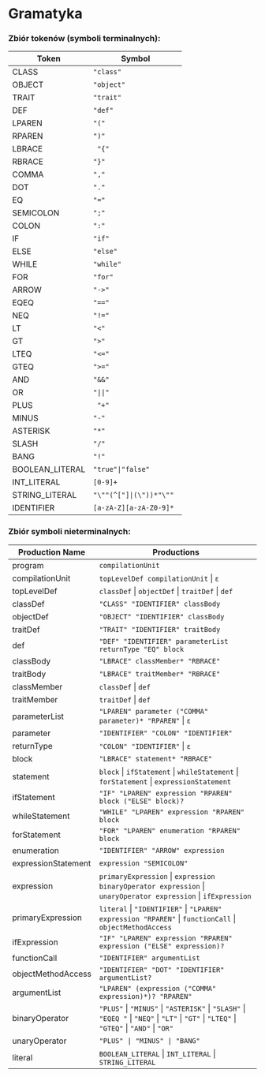 # Gramatyka
### Zbiór tokenów (symboli terminalnych):

| Token          | Symbol      |
|----------------|-------------|
| CLASS          | `"class"`|
| OBJECT         | `"object"`   |
| TRAIT          | `"trait"`  |
| DEF            | `"def"` |
| LPAREN         | `"(" `|
| RPAREN         | `")"`|
| LBRACE         |` "{"`       |
| RBRACE         |` "}" `        |
| COMMA         |` "," `        |
| DOT         |` "." `        |
| EQ             |` "=" `      |
| SEMICOLON      |` ";" `       |
| COLON      |` ":" `       |
| IF             |` "if" `       |
| ELSE           |` "else" `    |
| WHILE          |` "while" `  |
| FOR            | `"for" `    |
| ARROW          |` "->" `      |
| EQEQ           | `"==" `      |
| NEQ            |` "!=" `     |
| LT             |` "<" `      |
| GT             | `">" `      |
| LTEQ           | `"<="`      |
| GTEQ           |` ">=" `      |
| AND         |` "&&"  `    |
| OR           |`"\|\|"`   |
| PLUS           |` "+"`       |
| MINUS          |` "-" `      |
| ASTERISK       | `"*"`       |
| SLASH          | `"/" `        |
| BANG           | `"!"`         |
| BOOLEAN_LITERAL    | `"true"\|"false"` |
| INT_LITERAL    | `[0-9]+`    |
| STRING_LITERAL | `"\""(^["]\|(\"))*"\"" `   |
| IDENTIFIER     | `[a-zA-Z][a-zA-Z0-9]* ` |


### Zbiór symboli nieterminalnych:

| Production Name   | Productions                                                   |
|-------------------|---------------------------------------------------------------|
| program           | `compilationUnit`                                               |
| compilationUnit   | `topLevelDef compilationUnit` \| `ε`                               |
| topLevelDef       | `classDef` \| `objectDef` \| `traitDef` \| `def`                       |
| classDef          | `"CLASS" "IDENTIFIER" classBody`                                    |
| objectDef         | `"OBJECT" "IDENTIFIER" classBody`                                  |
| traitDef          | `"TRAIT" "IDENTIFIER" traitBody`                                    |
| def               | `"DEF" "IDENTIFIER" parameterList returnType "EQ" block`            |
| classBody         | `"LBRACE" classMember* "RBRACE"`                                           |
| traitBody         | `"LBRACE" traitMember* "RBRACE"`                                           |
| classMember       | `classDef` \| `def`                                               |
| traitMember       | `traitDef` \| `def`                                               |
| parameterList     | `"LPAREN" parameter ("COMMA" parameter)* "RPAREN"` \| `ε`                       |
| parameter         | `"IDENTIFIER" "COLON" "IDENTIFIER"`                                        |
| returnType        | `"COLON" "IDENTIFIER"` \| `ε`                                              |
| block             | `"LBRACE" statement* "RBRACE"`                                             |
| statement         | `block` \| `ifStatement` \| `whileStatement` \| `forStatement` \| `expressionStatement` |
| ifStatement       | `"IF" "LPAREN" expression "RPAREN" block ("ELSE" block)?`                  |
| whileStatement    | `"WHILE" "LPAREN" expression "RPAREN" block`                               |
| forStatement      | `"FOR" "LPAREN" enumeration "RPAREN" block`                                |
| enumeration       | `"IDENTIFIER" "ARROW" expression`                                   |
| expressionStatement | `expression "SEMICOLON"`                                                |
| expression        | `primaryExpression` \| `expression binaryOperator expression` \| `unaryOperator expression` \| `ifExpression` |
| primaryExpression | `literal` \| `"IDENTIFIER"` \| `"LPAREN" expression "RPAREN"` \| `functionCall` \| `objectMethodAccess` |
| ifExpression      | `"IF" "LPAREN" expression "RPAREN" expression ("ELSE" expression)?`        |
| functionCall      | `"IDENTIFIER" argumentList`                                        |
| objectMethodAccess | `"IDENTIFIER" "DOT" "IDENTIFIER" argumentList?`                        |
| argumentList      | `"LPAREN" (expression ("COMMA" expression)*)? "RPAREN"`                        |
| binaryOperator    | `"PLUS"` \| `"MINUS"` \| `"ASTERISK"` \| `"SLASH"` \| `"EQEQ "` \| `"NEQ"` \| `"LT"` \| `"GT"` \| `"LTEQ"` \| `"GTEQ"` \| `"AND"` \| `"OR"` | |
| unaryOperator     | `"PLUS" \| "MINUS" \| "BANG"`                                             |
| literal           | `BOOLEAN_LITERAL` \| `INT_LITERAL` \| `STRING_LITERAL`              |
